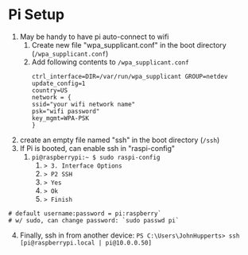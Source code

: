 # Pi Setup
1. May be handy to have pi auto-connect to wifi
	1. Create new file "wpa_supplicant.conf" in the boot directory (`/wpa_supplicant.conf`)
	2. Add following contents to `/wpa_supplicant.conf`
		```
		ctrl_interface=DIR=/var/run/wpa_supplicant GROUP=netdev
		update_config=1
		country=US
		network = {
		ssid="your wifi network name"
		psk="wifi password"
		key_mgmt=WPA-PSK
		}
		```
2. create an empty file named "ssh" in the boot directory (`/ssh`)
3. If Pi is booted, can enable ssh in "raspi-config"
	1. `pi@raspberrypi:~ $ sudo raspi-config`
		1. `> 3. Interface Options`
		2. `> P2 SSH`
		3. `> Yes`
		4. `> Ok`
		5. `> Finish`
```
# default username:password = pi:raspberry`
# w/ sudo, can change password: `sudo passwd pi`
```

4. Finally, ssh in from another device: `PS C:\Users\JohnHupperts> ssh [pi@raspberrypi.local | pi@10.0.0.50]`
